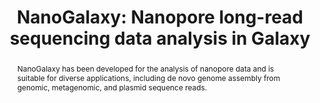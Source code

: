 ---
title: "NanoGalaxy: Nanopore long-read sequencing data analysis in Galaxy"
journal: GigaScience
paper_url: https://doi.org/10.1093/gigascience/giaa105
year: 2020
month: October
day: 17
pic: nanogalaxy.jpg
abstract: NanoGalaxy has been developed for the analysis of nanopore data and is suitable for diverse applications, including de novo genome assembly from genomic, metagenomic, and plasmid sequence reads.

---
